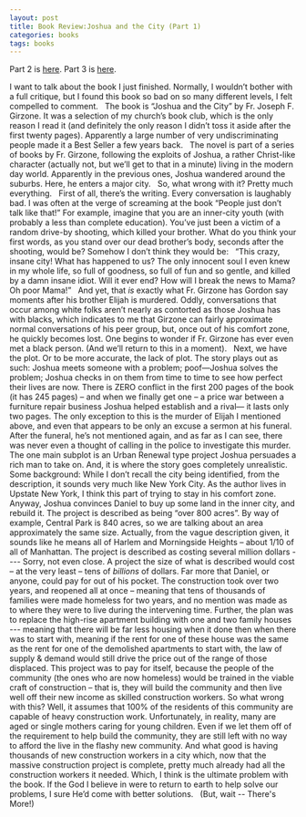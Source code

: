 ```yaml
---
layout: post
title: Book Review:Joshua and the City (Part 1)
categories: books
tags: books
---
```


  Part 2 is [here](2004-04-10-book-review-joshua-and-the-city-part-2.html).
  Part 3 is [here](2004-04-10-book-review-joshua-and-the-city-part-3.html).
  
  
  I want to talk about the book I just finished. Normally, I wouldn’t bother with a full critique, but I found this book so bad on so many different levels, I felt compelled to comment.
   
  The book is “Joshua and the City” by Fr. Joseph F. Girzone. It was a selection of my church’s book club, which is the only reason I read it (and definitely the only reason I didn’t toss it aside after the first twenty pages). Apparently a large number of very undiscriminating people made it a Best Seller a few years back.
   
  The novel is part of a series of books by Fr. Girzone, following the exploits of Joshua, a rather Christ-like character (actually not, but we’ll get to that in a minute) living in the modern day world. Apparently in the previous ones, Joshua wandered around the suburbs. Here, he enters a major city.
   
  So, what wrong with it? Pretty much everything.
   
  First of all, there’s the writing. Every conversation is laughably bad. I was often at the verge of screaming at the book “People just don’t talk like that!” For example, imagine that you are an inner-city youth (with probably a less than complete education). You’ve just been a victim of a random drive-by shooting, which killed your brother. What do you think your first words, as you stand over our dead brother’s body, seconds after the shooting, would be? Somehow I don’t think they would be: 
   
  “This crazy, insane city! What has happened to us? The only innocent soul I even knew in my whole life, so full of goodness, so full of fun and so gentle, and killed by a damn insane idiot. Will it ever end? How will I break the news to Mama? Oh poor Mama!”
   
  And yet, that *is* exactly what Fr. Girzone has Gordon say moments after his brother Elijah is murdered. Oddly, conversations that occur among white folks aren’t nearly as contorted as those Joshua has with blacks, which indicates to me that Girzone can fairly approximate normal conversations of his peer group, but, once out of his comfort zone, he quickly becomes lost. One begins to wonder if Fr. Girzone has ever even met a black person. (And we’ll return to this in a moment).
   
  Next, we have the plot. Or to be more accurate, the lack of plot. The story plays out as such: Joshua meets someone with a problem; poof—Joshua solves the problem; Joshua checks in on them from time to time to see how perfect their lives are now. There is ZERO conflict in the first 200 pages of the book (it has 245 pages) – and when we finally get one – a price war between a furniture repair business Joshua helped establish and a rival— it lasts only two pages. The only exception to this is the murder of Elijah I mentioned above, and even that appears to be only an excuse a sermon at his funeral. After the funeral, he’s not mentioned again, and as far as I can see, there was never even a thought of calling in the police to investigate this murder.
   
  The one main subplot is an Urban Renewal type project Joshua persuades a rich man to take on. And, it is where the story goes completely unrealistic. Some background: While I don’t recall the city being identified, from the description, it sounds very much like New York City. As the author lives in Upstate New York, I think this part of trying to stay in his comfort zone. Anyway, Joshua convinces Daniel to buy up some land in the inner city, and rebuild it. The project is described as being “over 800 acres”. By way of example, Central Park is 840 acres, so we are talking about an area approximately the same size. Actually, from the vague description given, it sounds like he means all of Harlem and Morningside Heights – about 1/10 of all of Manhattan. The project is described as costing several million dollars ---- Sorry, not even close. A project the size of what is described would cost – at the very least – tens of *billions* of dollars. Far more that Daniel, or anyone, could pay for out of his pocket. The construction took over two years, and reopened all at once – meaning that tens of thousands of families were made homeless for two years, and no mention was made as to where they were to live during the intervening time. Further, the plan was to replace the high-rise apartment building with one and two family houses --- meaning that there will be far less housing when it done then when there was to start with, meaning if the rent for one of these house was the same as the rent for one of the demolished apartments to start with, the law of supply &amp; demand would still drive the price out of the range of those displaced. This project was to pay for itself, because the people of the community (the ones who are now homeless) would be trained in the viable craft of construction – that is, they will build the community and then live well off their new income as skilled construction workers. So what wrong with this? Well, it assumes that 100% of the residents of this community are capable of heavy construction work. Unfortunately, in reality, many are aged or single mothers caring for young children. Even if we let them off of the requirement to help build the community, they are still left with no way to afford the live in the flashy new community. And what good is having thousands of new construction workers in a city which, now that the massive construction project is complete, pretty much already had all the construction workers it needed. Which, I think is the ultimate problem with the book. If the God I believe in were to return to earth to help solve our problems, I sure He’d come with better solutions.
   
  (But, wait -- There's More!)